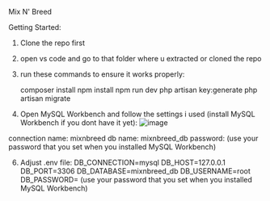 Mix N' Breed

Getting Started:

1. Clone the repo first
2. open vs code and go to that folder where u extracted  or cloned the repo
3. run these commands to ensure it works properly:

    composer install
    npm install
    npm run dev
    php artisan key:generate
    php artisan migrate

5. Open MySQL Workbench and follow the settings i used (install MySQL Workbench if you dont have it yet):
![image](https://github.com/user-attachments/assets/64e62d0f-4865-4ab8-b276-cbf293877a14)

connection name: mixnbreed
db name: mixnbreed_db
password: (use your password that you set when you installed MySQL Workbench)

6. Adjust .env file:
    DB_CONNECTION=mysql
    DB_HOST=127.0.0.1
    DB_PORT=3306
    DB_DATABASE=mixnbreed_db
    DB_USERNAME=root
    DB_PASSWORD= (use your password that you set when you installed MySQL Workbench)
